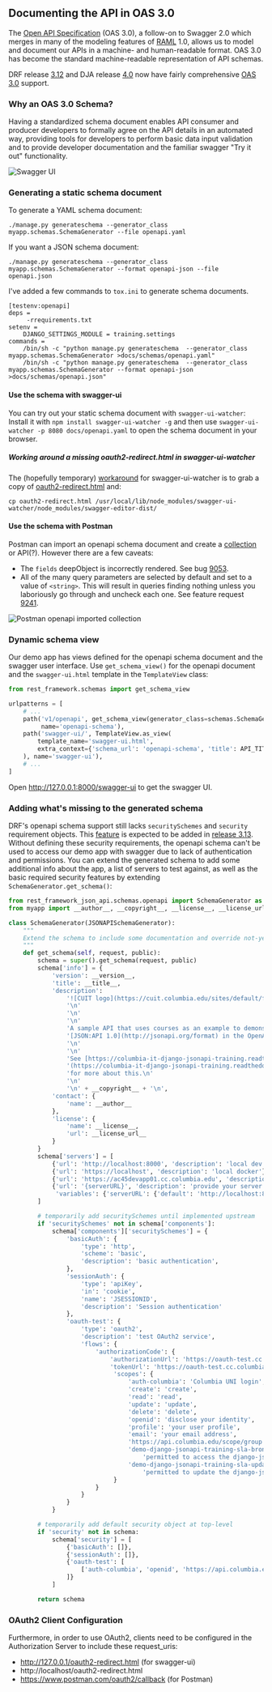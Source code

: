 ## Documenting the API in OAS 3.0

The [Open API Specification](https://github.com/OAI/OpenAPI-Specification/versions/3.0.0.md)
(OAS 3.0), a follow-on to Swagger 2.0 which merges in many of the
modeling features of
[RAML](https://raml.org/)
1.0, allows us to model and document our APIs
in a machine- and human-readable format.
OAS 3.0 has become the standard machine-readable representation of API schemas.

DRF release [3.12](https://www.django-rest-framework.org/community/release-notes/#312x-series)
and DJA release [4.0](https://django-rest-framework-json-api.readthedocs.io/en/stable/usage.html#generating-an-openapi-specification-oas-3-0-schema-document)
now have fairly comprehensive
[OAS 3.0](https://www.django-rest-framework.org/community/3.9-announcement/#built-in-openapi-schema-support) support.

### Why an OAS 3.0 Schema?

Having a standardized schema document enables API consumer and producer developers to formally agree on the
API details in an automated way, providing tools for developers to perform basic data input validation
and to provide developer documentation and the familiar swagger "Try it out" functionality.

![Swagger UI](./media/swagger-ui.png "screenshot of Swagger UI")

### Generating a static schema document

To generate a YAML schema document:
```text
./manage.py generateschema --generator_class myapp.schemas.SchemaGenerator --file openapi.yaml
```

If you want a JSON schema document:
```text
./manage.py generateschema --generator_class myapp.schemas.SchemaGenerator --format openapi-json --file openapi.json
```

I've added a few commands to `tox.ini` to generate schema documents.
```
[testenv:openapi]
deps =
     -rrequirements.txt
setenv =
    DJANGO_SETTINGS_MODULE = training.settings
commands =
    /bin/sh -c "python manage.py generateschema  --generator_class myapp.schemas.SchemaGenerator >docs/schemas/openapi.yaml"
    /bin/sh -c "python manage.py generateschema  --generator_class myapp.schemas.SchemaGenerator --format openapi-json >docs/schemas/openapi.json"
```

#### Use the schema with swagger-ui

You can try out your static schema document with `swagger-ui-watcher`:
Install it with `npm install swagger-ui-watcher -g` and then use
`swagger-ui-watcher -p 8080 docs/openapi.yaml` to open the schema document in your browser.

##### Working around a missing oauth2-redirect.html in swagger-ui-watcher

The (hopefully temporary) [workaround](https://github.com/moon0326/swagger-ui-watcher/issues/31#issuecomment-476799840)
for swagger-ui-watcher is to grab a copy of
[oauth2-redirect.html](https://github.com/swagger-api/swagger-ui/blob/master/dist/oauth2-redirect.html)
and:
```text
cp oauth2-redirect.html /usr/local/lib/node_modules/swagger-ui-watcher/node_modules/swagger-editor-dist/
```
#### Use the schema with Postman

Postman can import an openapi schema document and create a [collection](https://www.postman.com/collection/) 
or API(?). However there are a few caveats:
* The `fields` deepObject is incorrectly rendered. See bug [9053](https://github.com/postmanlabs/postman-app-support/issues/9053).
* All of the many query parameters are selected by default and set to a value of `<string>`. This will result in queries
  finding nothing unless you laboriously go through and uncheck each one.
  See feature request [9241](https://github.com/postmanlabs/postman-app-support/issues/9241).

![Postman openapi imported collection](./media/postman-openapi.png "postman screenshot of imported openapi collection")


### Dynamic schema view

Our demo app has views defined for the openapi schema document and the swagger user interface. Use `get_schema_view()`
for the openapi document and the `swagger-ui.html` template in the `TemplateView` class:

```python
from rest_framework.schemas import get_schema_view

urlpatterns = [
    # ...
    path('v1/openapi', get_schema_view(generator_class=schemas.SchemaGenerator, public=True),
         name='openapi-schema'),
    path('swagger-ui/', TemplateView.as_view(
        template_name='swagger-ui.html',
        extra_context={'schema_url': 'openapi-schema', 'title': API_TITLE}
    ), name='swagger-ui'),
    # ...
]
```

Open http://127.0.0.1:8000/swagger-ui to get the swagger UI.

### Adding what's missing to the generated schema

DRF's openapi schema support still lacks `securitySchemes` and `security` requirement objects. This 
[feature](https://github.com/encode/django-rest-framework/pull/7516) is expected to be added in 
[release 3.13](https://github.com/encode/django-rest-framework/milestone/77).
Without defining these security requirements, the openapi schema can't be used to access our demo app 
with swagger due to lack of authentication and permissions. You can extend the generated schema to add some additional
info about the app, a list of servers to test against, as well as the basic required security features by
extending `SchemaGenerator.get_schema()`:

```python
from rest_framework_json_api.schemas.openapi import SchemaGenerator as JSONAPISchemaGenerator
from myapp import __author__, __copyright__, __license__, __license_url__, __title__, __version__

class SchemaGenerator(JSONAPISchemaGenerator):
    """
    Extend the schema to include some documentation and override not-yet-implemented security.
    """
    def get_schema(self, request, public):
        schema = super().get_schema(request, public)
        schema['info'] = {
            'version': __version__,
            'title': __title__,
            'description':
                '![CUIT logo](https://cuit.columbia.edu/sites/default/files/logo/CUIT_Logo_286_web.jpg "CUIT logo")'
                '\n'
                '\n'
                '\n'
                'A sample API that uses courses as an example to demonstrate representing\n'
                '[JSON:API 1.0](http://jsonapi.org/format) in the OpenAPI 3.0 specification.\n'
                '\n'
                '\n'
                'See [https://columbia-it-django-jsonapi-training.readthedocs.io]'
                '(https://columbia-it-django-jsonapi-training.readthedocs.io)\n'
                'for more about this.\n'
                '\n'
                '\n' + __copyright__ + '\n',
            'contact': {
                'name': __author__
            },
            'license': {
                'name': __license__,
                'url': __license_url__
            }
        }
        schema['servers'] = [
            {'url': 'http://localhost:8000', 'description': 'local dev'},
            {'url': 'https://localhost', 'description': 'local docker'},
            {'url': 'https://ac45devapp01.cc.columbia.edu', 'description': 'demo'},
            {'url': '{serverURL}', 'description': 'provide your server URL',
             'variables': {'serverURL': {'default': 'http://localhost:8000'}}}
        ]

        # temporarily add securitySchemes until implemented upstream
        if 'securitySchemes' not in schema['components']:
            schema['components']['securitySchemes'] = {
                'basicAuth': {
                    'type': 'http',
                    'scheme': 'basic',
                    'description': 'basic authentication',
                },
                'sessionAuth': {
                    'type': 'apiKey',
                    'in': 'cookie',
                    'name': 'JSESSIONID',
                    'description': 'Session authentication'
                },
                'oauth-test': {
                    'type': 'oauth2',
                    'description': 'test OAuth2 service',
                    'flows': {
                        'authorizationCode': {
                            'authorizationUrl': 'https://oauth-test.cc.columbia.edu/as/authorization.oauth2',
                            'tokenUrl': 'https://oauth-test.cc.columbia.edu/as/token.oauth2',
                             'scopes': {
                                 'auth-columbia': 'Columbia UNI login',
                                 'create': 'create',
                                 'read': 'read',
                                 'update': 'update',
                                 'delete': 'delete',
                                 'openid': 'disclose your identity',
                                 'profile': 'your user profile',
                                 'email': 'your email address',
                                 'https://api.columbia.edu/scope/group': 'groups you are a member of',
                                 'demo-django-jsonapi-training-sla-bronze':
                                     'permitted to access the django-jsonapi-training demo: 1 request per second',
                                 'demo-django-jsonapi-training-sla-update':
                                     'permitted to update the django-jsonapi-training resources'
                             }
                        }
                    }
                }
            }

        # temporarily add default security object at top-level
        if 'security' not in schema:
            schema['security'] = [
                {'basicAuth': []},
                {'sessionAuth': []},
                {'oauth-test': [
                    ['auth-columbia', 'openid', 'https://api.columbia.edu/scope/group',]
                ]}
            ]

        return schema
```  

### OAuth2 Client Configuration

Furthermore, in order to use OAuth2, clients need to be configured in the Authorization Server to include these
request_uris:
  - http://127.0.0.1/oauth2-redirect.html (for swagger-ui)
  - http://localhost/oauth2-redirect.html
  - https://www.postman.com/oauth2/callback (for Postman)

